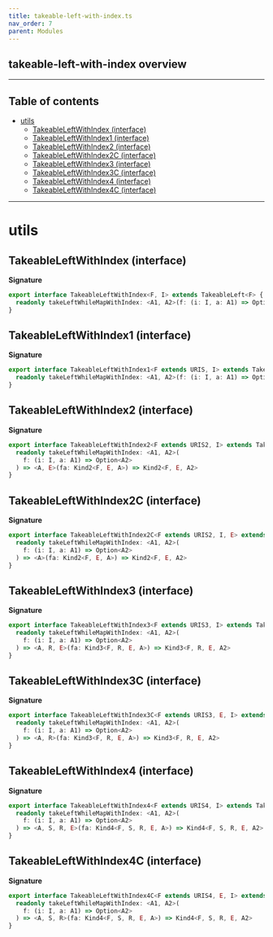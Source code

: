 ```yaml
---
title: takeable-left-with-index.ts
nav_order: 7
parent: Modules
---
```


## takeable-left-with-index overview

---

<h2 class="text-delta">Table of contents</h2>

- [utils](#utils)
  - [TakeableLeftWithIndex (interface)](#takeableleftwithindex-interface)
  - [TakeableLeftWithIndex1 (interface)](#takeableleftwithindex1-interface)
  - [TakeableLeftWithIndex2 (interface)](#takeableleftwithindex2-interface)
  - [TakeableLeftWithIndex2C (interface)](#takeableleftwithindex2c-interface)
  - [TakeableLeftWithIndex3 (interface)](#takeableleftwithindex3-interface)
  - [TakeableLeftWithIndex3C (interface)](#takeableleftwithindex3c-interface)
  - [TakeableLeftWithIndex4 (interface)](#takeableleftwithindex4-interface)
  - [TakeableLeftWithIndex4C (interface)](#takeableleftwithindex4c-interface)

---

# utils

## TakeableLeftWithIndex (interface)

**Signature**

```ts
export interface TakeableLeftWithIndex<F, I> extends TakeableLeft<F> {
  readonly takeLeftWhileMapWithIndex: <A1, A2>(f: (i: I, a: A1) => Option<A2>) => (fa: HKT<F, A1>) => HKT<F, A2>
}
```

## TakeableLeftWithIndex1 (interface)

**Signature**

```ts
export interface TakeableLeftWithIndex1<F extends URIS, I> extends TakeableLeft1<F> {
  readonly takeLeftWhileMapWithIndex: <A1, A2>(f: (i: I, a: A1) => Option<A2>) => (fa: Kind<F, A1>) => Kind<F, A2>
}
```

## TakeableLeftWithIndex2 (interface)

**Signature**

```ts
export interface TakeableLeftWithIndex2<F extends URIS2, I> extends TakeableLeft2<F> {
  readonly takeLeftWhileMapWithIndex: <A1, A2>(
    f: (i: I, a: A1) => Option<A2>
  ) => <A, E>(fa: Kind2<F, E, A>) => Kind2<F, E, A2>
}
```

## TakeableLeftWithIndex2C (interface)

**Signature**

```ts
export interface TakeableLeftWithIndex2C<F extends URIS2, I, E> extends TakeableLeft2C<F, E> {
  readonly takeLeftWhileMapWithIndex: <A1, A2>(
    f: (i: I, a: A1) => Option<A2>
  ) => <A>(fa: Kind2<F, E, A>) => Kind2<F, E, A2>
}
```

## TakeableLeftWithIndex3 (interface)

**Signature**

```ts
export interface TakeableLeftWithIndex3<F extends URIS3, I> extends TakeableLeft3<F> {
  readonly takeLeftWhileMapWithIndex: <A1, A2>(
    f: (i: I, a: A1) => Option<A2>
  ) => <A, R, E>(fa: Kind3<F, R, E, A>) => Kind3<F, R, E, A2>
}
```

## TakeableLeftWithIndex3C (interface)

**Signature**

```ts
export interface TakeableLeftWithIndex3C<F extends URIS3, E, I> extends TakeableLeft3C<F, E> {
  readonly takeLeftWhileMapWithIndex: <A1, A2>(
    f: (i: I, a: A1) => Option<A2>
  ) => <A, R>(fa: Kind3<F, R, E, A>) => Kind3<F, R, E, A2>
}
```

## TakeableLeftWithIndex4 (interface)

**Signature**

```ts
export interface TakeableLeftWithIndex4<F extends URIS4, I> extends TakeableLeft4<F> {
  readonly takeLeftWhileMapWithIndex: <A1, A2>(
    f: (i: I, a: A1) => Option<A2>
  ) => <A, S, R, E>(fa: Kind4<F, S, R, E, A>) => Kind4<F, S, R, E, A2>
}
```

## TakeableLeftWithIndex4C (interface)

**Signature**

```ts
export interface TakeableLeftWithIndex4C<F extends URIS4, E, I> extends TakeableLeft4C<F, E> {
  readonly takeLeftWhileMapWithIndex: <A1, A2>(
    f: (i: I, a: A1) => Option<A2>
  ) => <A, S, R>(fa: Kind4<F, S, R, E, A>) => Kind4<F, S, R, E, A2>
}
```
